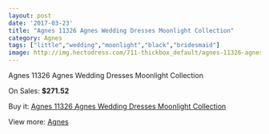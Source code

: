 ```yaml
---
layout: post
date: '2017-03-23'
title: "Agnes 11326 Agnes Wedding Dresses Moonlight Collection"
category: Agnes
tags: ["little","wedding","moonlight","black","bridesmaid"]
image: http://img.hectodress.com/711-thickbox_default/agnes-11326-agnes-wedding-dresses-moonlight-collection.jpg
---
```

Agnes 11326 Agnes Wedding Dresses Moonlight Collection

On Sales: **$271.52**
<a href="https://www.hectodress.com/agnes/480-agnes-11326-agnes-wedding-dresses-moonlight-collection.html"><amp-img layout="responsive" width="600" height="600" src="//img.hectodress.com/711-thickbox_default/agnes-11326-agnes-wedding-dresses-moonlight-collection.jpg" alt="Agnes 11326 Agnes Wedding Dresses Moonlight Collection 0" /></a>

Buy it: [Agnes 11326 Agnes Wedding Dresses Moonlight Collection](https://www.hectodress.com/agnes/480-agnes-11326-agnes-wedding-dresses-moonlight-collection.html "Agnes 11326 Agnes Wedding Dresses Moonlight Collection")

View more: [Agnes](https://www.hectodress.com/6-agnes "Agnes")